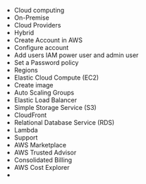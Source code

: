 - Cloud computing
- On-Premise
- Cloud Providers
- Hybrid
- Create Account in AWS
- Configure account 
- Add users IAM power user and admin user
- Set a Password policy
- Regions
- Elastic Cloud Compute (EC2)
- Create image
- Auto Scaling Groups
- Elastic Load Balancer
- Simple Storage Service (S3)
- CloudFront
- Relational Database Service (RDS)
- Lambda
- Support
- AWS Marketplace
- AWS Trusted Advisor
- Consolidated Billing
- AWS Cost Explorer
- 
